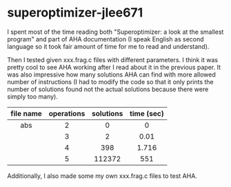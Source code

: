 # superoptimizer-jlee671
I spent most of the time reading both "Superoptimizer: a look at the smallest program" and part of AHA documentation (I speak English as second language so it took fair amount of time for me to read and understand). 

Then I tested given xxx.frag.c files with different parameters. I think it was pretty cool to see AHA working after I read about it in the previous paper. It was also impressive how many solutions AHA can find with more allowed number of instructions (I had to modify the code so that it only prints the number of solutions found not the actual solutions because there were simply too many). 

| file name | operations | solutions | time (sec) |
| :---:     | :---:      | :---:     | :---:      |
|abs        | 2          | 0         | 0          |
|           | 3          | 2         | 0.01       |
|           | 4          | 398       | 1.716      |
|           | 5          | 112372    | 551        |



Additionally, I also made some my own xxx.frag.c files to test AHA. 

